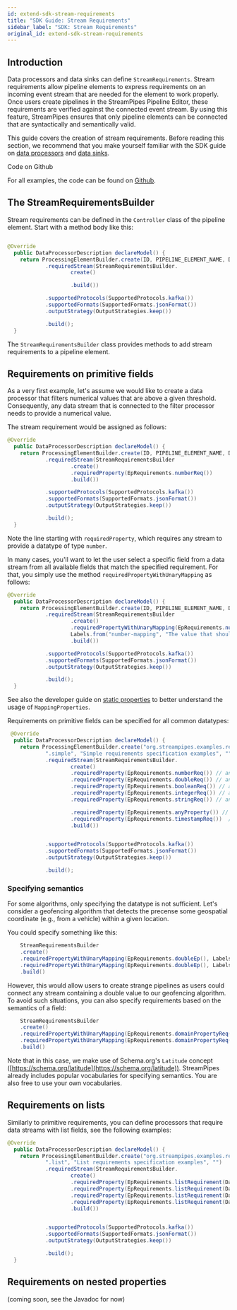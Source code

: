 ```yaml
---
id: extend-sdk-stream-requirements
title: "SDK Guide: Stream Requirements"
sidebar_label: "SDK: Stream Requirements"
original_id: extend-sdk-stream-requirements
---
```


## Introduction

Data processors and data sinks can define ``StreamRequirements``. Stream requirements allow pipeline elements to express requirements on an incoming event stream that are needed for the element to work properly.
Once users create pipelines in the StreamPipes Pipeline Editor, these requirements are verified against the connected event stream.
By using this feature, StreamPipes ensures that only pipeline elements can be connected that are syntactically and semantically valid.

This guide covers the creation of stream requirements. Before reading this section, we recommend that you make yourself familiar with the SDK guide on [data processors](dev-guide-processor-sdk.md) and [data sinks](dev-guide-sink-sdk.md).

<div class="admonition tip">
<div class="admonition-title">Code on Github</div>
<p>For all examples, the code can be found on <a href="https://www.github.com/apache/incubator-streampipes-examples/tree/dev/streampipes-pipeline-elements-examples-processors-jvm/src/main/java/org/apache/streampipes/pe/examples/jvm/requirements/">Github</a>.</p>
</div>

## The StreamRequirementsBuilder

Stream requirements can be defined in the ``Controller`` class of the pipeline element. Start with a method body like this:

```java

@Override
  public DataProcessorDescription declareModel() {
    return ProcessingElementBuilder.create(ID, PIPELINE_ELEMENT_NAME, DESCRIPTION)
            .requiredStream(StreamRequirementsBuilder.
                    create()

                    .build())

            .supportedProtocols(SupportedProtocols.kafka())
            .supportedFormats(SupportedFormats.jsonFormat())
            .outputStrategy(OutputStrategies.keep())

            .build();
  }
```

The ``StreamRequirementsBuilder`` class provides methods to add stream requirements to a pipeline element.

## Requirements on primitive fields

As a very first example, let's assume we would like to create a data processor that filters numerical values that are above a given threshold.
Consequently, any data stream that is connected to the filter processor needs to provide a numerical value.

The stream requirement would be assigned as follows:

```java
@Override
  public DataProcessorDescription declareModel() {
    return ProcessingElementBuilder.create(ID, PIPELINE_ELEMENT_NAME, DESCRIPTION)
            .requiredStream(StreamRequirementsBuilder
                    .create()
                    .requiredProperty(EpRequirements.numberReq())
                    .build())

            .supportedProtocols(SupportedProtocols.kafka())
            .supportedFormats(SupportedFormats.jsonFormat())
            .outputStrategy(OutputStrategies.keep())

            .build();
  }
```

Note the line starting with ``requiredProperty``, which requires any stream to provide a datatype of type ``number``.

In many cases, you'll want to let the user select a specific field from a data stream from all available fields that match the specified requirement. For that, you simply use the method ``requiredPropertyWithUnaryMapping`` as follows:

```java
@Override
  public DataProcessorDescription declareModel() {
    return ProcessingElementBuilder.create(ID, PIPELINE_ELEMENT_NAME, DESCRIPTION)
            .requiredStream(StreamRequirementsBuilder
                    .create()
                    .requiredPropertyWithUnaryMapping(EpRequirements.numberReq(),
                    Labels.from("number-mapping", "The value that should be filtered", ""), PropertyScope.NONE)
                    .build())

            .supportedProtocols(SupportedProtocols.kafka())
            .supportedFormats(SupportedFormats.jsonFormat())
            .outputStrategy(OutputStrategies.keep())

            .build();
  }
```

See also the developer guide on [static properties](dev-guide-static-properties.md) to better understand the usage of ``MappingProperties``.

Requirements on primitive fields can be specified for all common datatypes:

```java
 @Override
  public DataProcessorDescription declareModel() {
    return ProcessingElementBuilder.create("org.streampipes.examples.requirements" +
            ".simple", "Simple requirements specification examples", "")
            .requiredStream(StreamRequirementsBuilder.
                    create()
                    .requiredProperty(EpRequirements.numberReq()) // any number
                    .requiredProperty(EpRequirements.doubleReq()) // any field of type double
                    .requiredProperty(EpRequirements.booleanReq()) // any field of type boolean
                    .requiredProperty(EpRequirements.integerReq()) // any field of type integer
                    .requiredProperty(EpRequirements.stringReq()) // any field of type string

                    .requiredProperty(EpRequirements.anyProperty()) // any field allowed (no restriction)
                    .requiredProperty(EpRequirements.timestampReq())  // any timestamp field
                    .build())


            .supportedProtocols(SupportedProtocols.kafka())
            .supportedFormats(SupportedFormats.jsonFormat())
            .outputStrategy(OutputStrategies.keep())

            .build();
```

### Specifying semantics

For some algorithms, only specifying the datatype is not sufficient. Let's consider a geofencing algorithm that detects the precense some geospatial coordinate (e.g., from a vehicle) within a given location.

You could specify something like this:

```java
    StreamRequirementsBuilder
    .create()
    .requiredPropertyWithUnaryMapping(EpRequirements.doubleEp(), Labels.from("mapping-latitude", "Latitude", ""), PropertyScope.NONE)
    .requiredPropertyWithUnaryMapping(EpRequirements.doubleEp(), Labels.from("mapping-longitude", "Longitude", ""), PropertyScope.NONE)
    .build()
```

However, this would allow users to create strange pipelines as users could connect any stream containing a double value to our geofencing algorithm.
To avoid such situations, you can also specify requirements based on the semantics of a field:

```java
    StreamRequirementsBuilder
    .create()
    .requiredPropertyWithUnaryMapping(EpRequirements.domainPropertyReq(SO.Latitude), Labels.from("mapping-latitude", "Latitude", ""), PropertyScope.NONE)
    .requiredPropertyWithUnaryMapping(EpRequirements.domainPropertyReq(SO.Longitude), Labels.from("mapping-longitude", "Longitude", ""), PropertyScope.NONE)
    .build()
```

Note that in this case, we make use of Schema.org's ``Latitude`` concept ([https://schema.org/latitude](https://schema.org/latitude)). StreamPipes already includes popular vocabularies for specifying semantics. You are also free to use your own vocabularies.


## Requirements on lists

Similarly to primitive requirements, you can define processors that require data streams with list fields, see the following examples:

```java
@Override
  public DataProcessorDescription declareModel() {
    return ProcessingElementBuilder.create("org.streampipes.examples.requirements" +
            ".list", "List requirements specification examples", "")
            .requiredStream(StreamRequirementsBuilder.
                    create()
                    .requiredProperty(EpRequirements.listRequirement(Datatypes.Integer))
                    .requiredProperty(EpRequirements.listRequirement(Datatypes.Double))
                    .requiredProperty(EpRequirements.listRequirement(Datatypes.Boolean))
                    .requiredProperty(EpRequirements.listRequirement(Datatypes.String))
                    .build())


            .supportedProtocols(SupportedProtocols.kafka())
            .supportedFormats(SupportedFormats.jsonFormat())
            .outputStrategy(OutputStrategies.keep())

            .build();
  }
```

## Requirements on nested properties

(coming soon, see the Javadoc for now)




